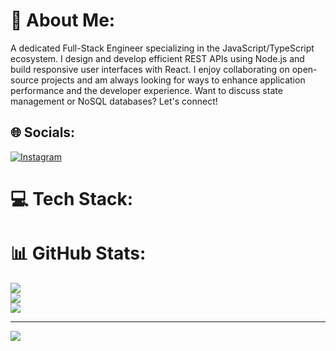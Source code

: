 # 💫 About Me:
A dedicated Full-Stack Engineer specializing in the JavaScript/TypeScript ecosystem. I design and develop efficient REST APIs using Node.js and build responsive user interfaces with React. I enjoy collaborating on open-source projects and am always looking for ways to enhance application performance and the developer experience. Want to discuss state management or NoSQL databases? Let's connect!


## 🌐 Socials:
[![Instagram](https://img.shields.io/badge/Instagram-%23E4405F.svg?logo=Instagram&logoColor=white)](https://instagram.com/@puredhegas) 

# 💻 Tech Stack:
# 📊 GitHub Stats:
![](https://github-readme-stats.vercel.app/api?username=dhegas&theme=dark&hide_border=false&include_all_commits=false&count_private=false)<br/>
![](https://nirzak-streak-stats.vercel.app/?user=dhegas&theme=dark&hide_border=false)<br/>
![](https://github-readme-stats.vercel.app/api/top-langs/?username=dhegas&theme=dark&hide_border=false&include_all_commits=false&count_private=false&layout=compact)

---
[![](https://visitcount.itsvg.in/api?id=dhegas&icon=0&color=0)](https://visitcount.itsvg.in)

<!-- Proudly created with GPRM ( https://gprm.itsvg.in ) -->
